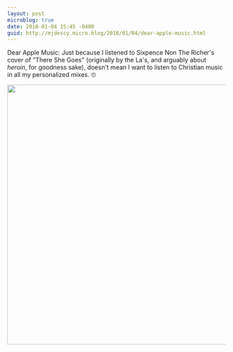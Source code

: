 ```yaml
---
layout: post
microblog: true
date: 2018-01-04 15:45 -0400
guid: http://mjdescy.micro.blog/2018/01/04/dear-apple-music.html
---
```

Dear Apple Music: Just because I listened to Sixpence Non The Richer's cover of "There She Goes" (originally by the La's, and arguably about _heroin_, for goodness sake), doesn't mean I want to listen to Christian music in all my personalized mixes. 🙄

<img src="http://mjdescy.micro.blog/uploads/2018/f15a2eda19.jpg" width="599" height="600" />
